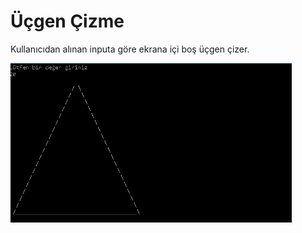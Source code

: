 # Üçgen Çizme
 Kullanıcıdan alınan inputa göre ekrana içi boş üçgen çizer.

 <img src="sonuc.PNG" width="450" height="255" /> <br> 